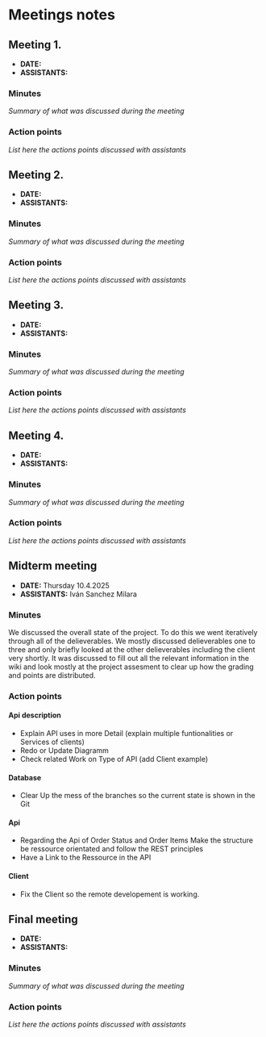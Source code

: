 # Meetings notes

## Meeting 1.
* **DATE:**
* **ASSISTANTS:**

### Minutes
*Summary of what was discussed during the meeting*

### Action points
*List here the actions points discussed with assistants*




## Meeting 2.
* **DATE:**
* **ASSISTANTS:**

### Minutes
*Summary of what was discussed during the meeting*

### Action points
*List here the actions points discussed with assistants*




## Meeting 3.
* **DATE:**
* **ASSISTANTS:**

### Minutes
*Summary of what was discussed during the meeting*

### Action points
*List here the actions points discussed with assistants*




## Meeting 4.
* **DATE:**
* **ASSISTANTS:**

### Minutes
*Summary of what was discussed during the meeting*

### Action points
*List here the actions points discussed with assistants*




## Midterm meeting
* **DATE:** Thursday 10.4.2025
* **ASSISTANTS:** Iván Sanchez Milara

### Minutes
We discussed the overall state of the project. To do this we went iteratively through all of the delieverables. We mostly discussed delieverables one to three and only briefly looked at the other delieverables including the client very shortly. It was discussed to fill out all the relevant information in the wiki and look mostly at the project assesment to clear up how the grading and points are distributed.

### Action points
#### Api description

* Explain API uses in more Detail (explain multiple funtionalities or Services of clients)
* Redo or Update Diagramm
* Check related Work on Type of API (add Client example)

#### Database

* Clear Up the mess of the branches so the current state is shown in the Git

#### Api

* Regarding the Api of Order Status and Order Items
Make the structure be ressource orientated and follow the REST principles
* Have a Link to the Ressource in the API

#### Client

* Fix the Client so the remote developement is working.

## Final meeting
* **DATE:** 
* **ASSISTANTS:**

### Minutes
*Summary of what was discussed during the meeting*

### Action points
*List here the actions points discussed with assistants*




